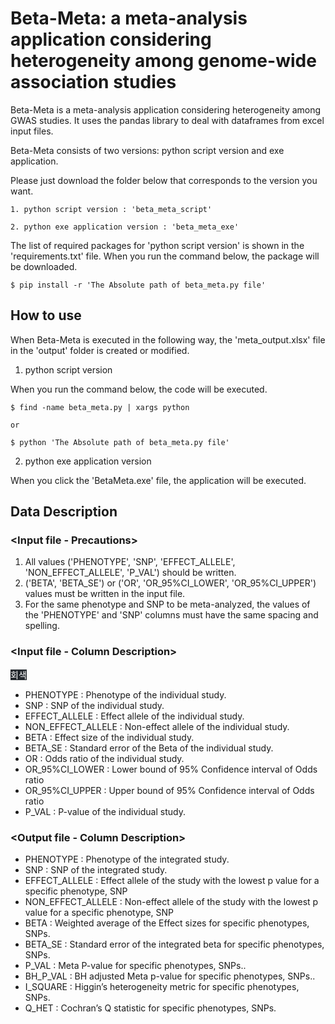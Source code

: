 # Beta-Meta: a meta-analysis application considering heterogeneity among genome-wide association studies

Beta-Meta is a meta-analysis application considering heterogeneity among GWAS studies. It uses the pandas library to deal with dataframes from excel input files.

Beta-Meta consists of two versions: python script version and exe application.

Please just download the folder below that corresponds to the version you want.
	
	1. python script version : 'beta_meta_script'
	
	2. python exe application version : 'beta_meta_exe'

The list of required packages for 'python script version' is shown in the 'requirements.txt' file. When you run the command below, the package will be downloaded.

	$ pip install -r 'The Absolute path of beta_meta.py file'

## How to use

When Beta-Meta is executed in the following way, the 'meta_output.xlsx' file in the 'output' folder is created or modified.

1. python script version

When you run the command below, the code will be executed.

	$ find -name beta_meta.py | xargs python

	or

	$ python 'The Absolute path of beta_meta.py file'

2. python exe application version

When you click the 'BetaMeta.exe' file, the application will be executed. 


## Data Description

### <Input file - Precautions>
1. All values ('PHENOTYPE', 'SNP', 'EFFECT_ALLELE', 'NON_EFFECT_ALLELE', 'P_VAL') should be written.
2. ('BETA', 'BETA_SE') or ('OR', 'OR_95%CI_LOWER', 'OR_95%CI_UPPER') values must be written in the input file.
3. For the same phenotype and SNP to be meta-analyzed, the values of the 'PHENOTYPE' and 'SNP' columns must have the same spacing and spelling.


### <Input file - Column Description>
	
<mark style='background-color: #24292e'><font color= "white"> 회색 </font></mark>	
	
* PHENOTYPE : Phenotype of the individual study.	
* SNP : SNP of the individual study.
* EFFECT_ALLELE : Effect allele of the individual study.	
* NON_EFFECT_ALLELE : Non-effect allele of the individual study.	
* BETA : Effect size of the individual study.	
* BETA_SE : Standard error of the Beta of the individual study.	
* OR : Odds ratio of the individual study.	
* OR_95%CI_LOWER : Lower bound of 95% Confidence interval of Odds ratio	
* OR_95%CI_UPPER : Upper bound of 95% Confidence interval of Odds ratio  	
* P_VAL : P-value of the individual study.

### <Output file - Column Description>
* PHENOTYPE : Phenotype of the integrated study.
* SNP : SNP of the integrated study.
* EFFECT_ALLELE : Effect allele of the study with the lowest p value for a specific phenotype, SNP
* NON_EFFECT_ALLELE : Non-effect allele of the study with the lowest p value for a specific phenotype, SNP
* BETA : Weighted average of the Effect sizes for specific phenotypes, SNPs.
* BETA_SE : Standard error of the integrated beta for specific phenotypes, SNPs.
* P_VAL : Meta P-value for specific phenotypes, SNPs..
* BH_P_VAL : BH adjusted Meta p-value for specific phenotypes, SNPs..
* I_SQUARE : Higgin’s heterogeneity metric for specific phenotypes, SNPs.
* Q_HET : Cochran’s Q statistic for specific phenotypes, SNPs.
